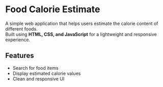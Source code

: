 # Food Calorie Estimate

A simple web application that helps users estimate the calorie content of different foods.  
Built using **HTML, CSS, and JavaScript** for a lightweight and responsive experience.

## Features
- Search for food items
- Display estimated calorie values
- Clean and responsive UI

